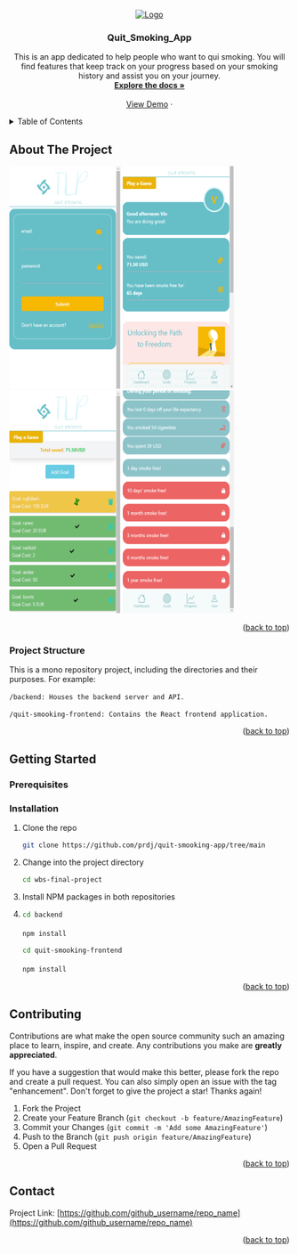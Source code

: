 <!-- PROJECT LOGO -->
<br />
<div align="center">
  <a href="https://github.com/prdj/quit-smooking-app">
    <img src="quit-smooking-frontend/icons/apple-icon-180.png" alt="Logo" width="80" height="80">
  </a>

<h3 align="center">Quit_Smoking_App</h3>

  <p align="center">
    This is an app dedicated to help people who want to qui smoking.
    You will find features that keep track on your progress based on your smoking history and assist you on your journey.
    <br />
    <a href="https://github.com/prdj/quit-smooking-app"><strong>Explore the docs »</strong></a>
    <br />
    <br />
    <a href="https://quit-smoking-app.netlify.app/">View Demo</a>
    ·
</div>



<!-- TABLE OF CONTENTS -->
<details>
  <summary>Table of Contents</summary>
  <ol>
    <li>
      <a href="#about-the-project">About The Project</a>
      <ul>
        <li><a href="#built-with">Built With</a></li>
      </ul>
    </li>
    <li>
      <a href="#getting-started">Getting Started</a>
      <ul>
        <li><a href="#prerequisites">Prerequisites</a></li>
        <li><a href="#installation">Installation</a></li>
      </ul>
    </li>
    <li><a href="#usage">Usage</a></li>
    <li><a href="#contributing">Contributing</a></li>
    <li><a href="#contact">Contact</a></li>
  </ol>
</details>



<!-- ABOUT THE PROJECT -->
## About The Project

<p float="left">
 <img src="quit-smooking-frontend/src/images/Screenshot 2023-09-14 132339.png" alt="Logo" width="200" height="400">
<img src="quit-smooking-frontend/src/images/Screenshot 2023-09-14 132435.png" alt="Logo" width="200" height="400">
<img src="quit-smooking-frontend/src/images/Screenshot 2023-09-14 132549.png" alt="Logo" width="200" height="400">
<img src="quit-smooking-frontend/src/images/Screenshot 2023-09-14 132531.png" alt="Logo" width="200" height="400">

</p>


<p align="right">(<a href="#readme-top">back to top</a>)</p>



### Project Structure

This is a mono repository project, including the directories and their purposes. For example:


`/backend: Houses the backend server and API.`


`/quit-smooking-frontend: Contains the React frontend application.`



<p align="right">(<a href="#readme-top">back to top</a>)</p>



<!-- GETTING STARTED -->
## Getting Started





### Prerequisites



### Installation

1. Clone the repo 
   ```sh
   git clone https://github.com/prdj/quit-smooking-app/tree/main
   ```
2. Change into the project directory
   ```sh
   cd wbs-final-project
   ```
3. Install NPM packages in both repositories
4. 
   ```sh
   cd backend
   
   npm install
   ```
   
      ```sh
   cd quit-smooking-frontend

      npm install
   ```


<p align="right">(<a href="#readme-top">back to top</a>)</p>

<!-- CONTRIBUTING -->
## Contributing

Contributions are what make the open source community such an amazing place to learn, inspire, and create. Any contributions you make are **greatly appreciated**.

If you have a suggestion that would make this better, please fork the repo and create a pull request. You can also simply open an issue with the tag "enhancement".
Don't forget to give the project a star! Thanks again!

1. Fork the Project
2. Create your Feature Branch (`git checkout -b feature/AmazingFeature`)
3. Commit your Changes (`git commit -m 'Add some AmazingFeature'`)
4. Push to the Branch (`git push origin feature/AmazingFeature`)
5. Open a Pull Request

<p align="right">(<a href="#readme-top">back to top</a>)</p>

<!-- CONTACT -->
## Contact

Project Link: [https://github.com/github_username/repo_name](https://github.com/github_username/repo_name)

<p align="right">(<a href="#readme-top">back to top</a>)</p>


